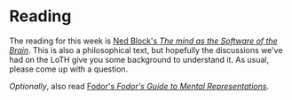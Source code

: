 # Reading

The reading for this week is [Ned Block's _The mind as the Software of the Brain_](https://philpapers.org/archive/BLOTMA.pdf). This is also a philosophical text, but hopefully the discussions we've had on the LoTH give you some background to understand it. As usual, please come up with a question.

_Optionally_, also read [Fodor's _Fodor's Guide to Mental Representations_](https://www.jstor.org/stable/pdf/2254700.pdf).
